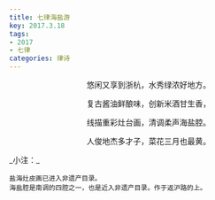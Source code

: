 ```yaml
---
title: 七律海盐游
key: 2017.3.18
tags: 
- 2017
- 七律
categories: 律诗
---
```


<p align="center">悠闲又享到浙杭，水秀绿浓好地方。
</p>
<p align="center">复古酱油鲜酿味，创新米酒甘生香，
</p>
<p align="center">线描重彩灶台画，清调柔声海盐腔。
</p>
<p align="center">人俊地杰多才子，菜花三月也最黄。
</p>
_小注：_

```
盐海灶皮画已进入非遗产目录。
海盐腔是南调的四腔之一，也是近入非遗产目录。作于返沪路的上。
```